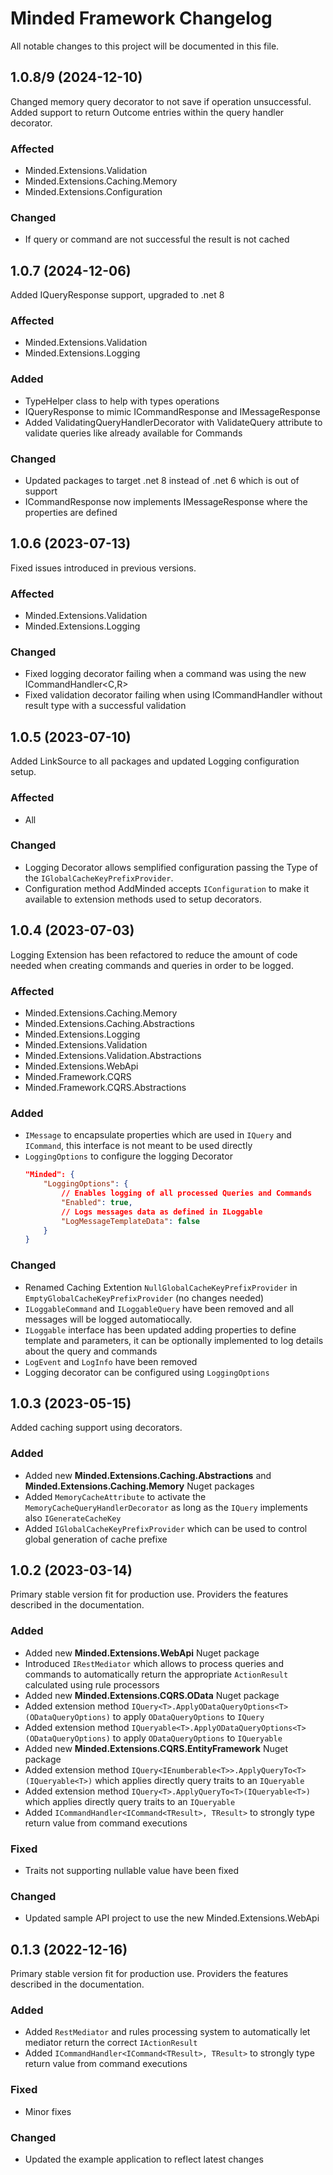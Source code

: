 # Minded Framework Changelog

All notable changes to this project will be documented in this file.

## 1.0.8/9 (2024-12-10)
Changed memory query decorator to not save if operation unsuccessful.
Added support to return Outcome entries within the query handler decorator.

### Affected
* Minded.Extensions.Validation
* Minded.Extensions.Caching.Memory
* Minded.Extensions.Configuration

### Changed
* If query or command are not successful the result is not cached


## 1.0.7 (2024-12-06)
Added IQueryResponse support, upgraded to .net 8

### Affected
* Minded.Extensions.Validation
* Minded.Extensions.Logging

### Added
* TypeHelper class to help with types operations
* IQueryResponse to mimic ICommandResponse and IMessageResponse
* Added ValidatingQueryHandlerDecorator with ValidateQuery attribute to validate queries like already available for Commands

### Changed
* Updated packages to target .net 8 instead of .net 6 which is out of support
* ICommandResponse now implements IMessageResponse where the properties are defined


## 1.0.6 (2023-07-13)
Fixed issues introduced in previous versions.

### Affected
* Minded.Extensions.Validation
* Minded.Extensions.Logging

### Changed
* Fixed logging decorator failing when a command was using the new ICommandHandler<C,R>
* Fixed validation decorator failing when using ICommandHandler without result type with a successful validation


## 1.0.5 (2023-07-10)
Added LinkSource to all packages and updated Logging configuration setup.

### Affected
* All

### Changed

* Logging Decorator allows semplified configuration passing the Type of the `IGlobalCacheKeyPrefixProvider`.
* Configuration method AddMinded accepts `IConfiguration` to make it available to extension methods used to setup decorators.


## 1.0.4 (2023-07-03)
Logging Extension has been refactored to reduce the amount of code needed when creating commands and queries in order to be logged. 

### Affected
* Minded.Extensions.Caching.Memory
* Minded.Extensions.Caching.Abstractions
* Minded.Extensions.Logging
* Minded.Extensions.Validation
* Minded.Extensions.Validation.Abstractions
* Minded.Extensions.WebApi
* Minded.Framework.CQRS
* Minded.Framework.CQRS.Abstractions

### Added
* `IMessage` to encapsulate properties which are used in `IQuery` and `ICommand`, this interface is not meant to be used directly
* `LoggingOptions` to configure the logging Decorator
    ````json
    "Minded": {
        "LoggingOptions": {
            // Enables logging of all processed Queries and Commands
            "Enabled": true,
            // Logs messages data as defined in ILoggable
            "LogMessageTemplateData": false
        }
    }
    ````

### Changed

* Renamed Caching Extention `NullGlobalCacheKeyPrefixProvider` in `EmptyGlobalCacheKeyPrefixProvider` (no changes needed)
* `ILoggableCommand` and `ILoggableQuery` have been removed and all messages will be logged automatiocally.
* `ILoggable` interface has been updated adding properties to define template and parameters, it can be optionally implemented to log details about the query and commands
* `LogEvent` and `LogInfo` have been removed
* Logging decorator can be configured using `LoggingOptions`


## 1.0.3 (2023-05-15)
Added caching support using decorators.

### Added
* Added new __Minded.Extensions.Caching.Abstractions__ and __Minded.Extensions.Caching.Memory__ Nuget packages
* Added `MemoryCacheAttribute` to activate the `MemoryCacheQueryHandlerDecorator` as long as the `IQuery` implements also `IGenerateCacheKey`
* Added `IGlobalCacheKeyPrefixProvider` which can be used to control global generation of cache prefixe


## 1.0.2 (2023-03-14)

Primary stable version fit for production use.
Providers the features described in the documentation.

### Added
* Added new __Minded.Extensions.WebApi__ Nuget package
* Introduced `IRestMediator` which allows to process queries and commands to automatically return the appropriate `ActionResult` calculated using rule processors
* Added new __Minded.Extensions.CQRS.OData__ Nuget package
* Added extension method `IQuery<T>.ApplyODataQueryOptions<T>(ODataQueryOptions)` to apply `ODataQueryOptions` to `IQuery`
* Added extension method `IQueryable<T>.ApplyODataQueryOptions<T>(ODataQueryOptions)` to apply `ODataQueryOptions` to `IQueryable`
* Added new __Minded.Extensions.CQRS.EntityFramework__ Nuget package
* Added extension method `IQuery<IEnumberable<T>>.ApplyQueryTo<T>(IQueryable<T>)` which applies directly query traits to an `IQueryable`
* Added extension method `IQuery<T>.ApplyQueryTo<T>(IQueryable<T>)` which applies directly query traits to an `IQueryable`
* Added `ICommandHandler<ICommand<TResult>, TResult>` to strongly type return value from command executions

### Fixed

* Traits not supporting nullable value have been fixed

### Changed

* Updated sample API project to use the new Minded.Extensions.WebApi


## 0.1.3 (2022-12-16)

Primary stable version fit for production use.
Providers the features described in the documentation.

### Added

* Added `RestMediator` and rules processing system to automatically let mediator return the correct `IActionResult`
* Added `ICommandHandler<ICommand<TResult>, TResult>` to strongly type return value from command executions

### Fixed

* Minor fixes

### Changed

* Updated the example application to reflect latest changes
